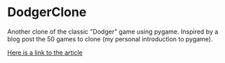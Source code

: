 DodgerClone
===========

Another clone of the classic "Dodger" game using pygame. 
Inspired by a blog post the 50 games to clone (my personal introduction to pygame). 

[Here is a link to the article](http://inventwithpython.com/blog/2012/02/20/i-need-practice-programming-49-ideas-for-game-clones-to-code/)
